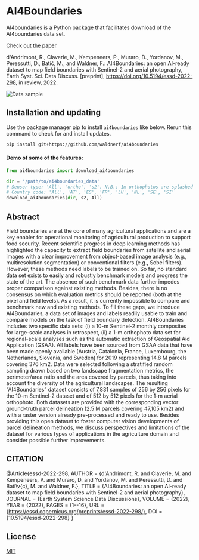 # AI4Boundaries

AI4boundaries is a Python package that facilitates download of the AI4boundaries data set. 

Check out [the paper](https://essd.copernicus.org/preprints/essd-2022-298/)

d'Andrimont, R., Claverie, M., Kempeneers, P., Muraro, D., Yordanov, M., Peressutti, D., Batič, M., and Waldner, F.: AI4Boundaries: an open AI-ready dataset to map field boundaries with Sentinel-2 and aerial photography, Earth Syst. Sci. Data Discuss. [preprint], https://doi.org/10.5194/essd-2022-298, in review, 2022.

![Data sample](figures/example.png)

## Installation and updating
Use the package manager [pip](https://pip.pypa.io/en/stable/) to install `ai4boundaries` like below. 
Rerun this command to check for and install  updates.
```bash
pip install git+https://github.com/waldnerf/ai4boundaries
```

#### Demo of some of the features:
```python
from ai4boundaries import download_ai4boundaries

dir = '/path/to/ai4boundaries_data'
# Sensor type: 'All', 'ortho', 's2'. N.B.: 1m orthophotos are splashed with the year and other text.
# Country code: 'All', 'AT', 'ES', 'FR', 'LU', 'NL', 'SE', 'SI'
download_ai4boundaries(dir, s2, All)


```

## Abstract

Field boundaries are at the core of many agricultural applications and are a key enabler for operational monitoring of agricultural production to support food security. Recent scientific progress in deep learning methods has highlighted the capacity to extract field boundaries from satellite and aerial images with a clear improvement from object-based image analysis (e.g., multiresolution segmentation) or conventional filters (e.g., Sobel filters). However, these methods need labels to be trained on. So far, no standard data set exists to easily and robustly benchmark models and progress the state of the art. The absence of such benchmark data further impedes proper comparison against existing methods. Besides, there is no consensus on which evaluation metrics should be reported (both at the pixel and field levels). As a result, it is currently impossible to compare and benchmark new and existing methods. To fill these gaps, we introduce AI4Boundaries, a data set of images and labels readily usable to train and compare models on the task of field boundary detection. AI4Boundaries includes two specific data sets: (i) a 10-m Sentinel-2 monthly composites for large-scale analyses in retrospect, (ii) a 1-m orthophoto data set for regional-scale analyses such as the automatic extraction of Geospatial Aid Application (GSAA). All labels have been sourced from GSAA data that have been made openly available (Austria, Catalonia, France, Luxembourg, the Netherlands, Slovenia, and Sweden) for 2019 representing 14.8 M parcels covering 376 km2. Data were selected following a stratified random sampling drawn based on two landscape fragmentation metrics, the perimeter/area ratio and the area covered by parcels, thus taking into account the diversity of the agricultural landscapes. The resulting “AI4Boundaries” dataset consists of 7,831 samples of 256 by 256 pixels for the 10-m Sentinel-2 dataset and of 512 by 512 pixels for the 1-m aerial orthophoto. Both datasets are provided with the corresponding vector ground-truth parcel delineation (2.5 M parcels covering 47,105 km2) and with a raster version already pre-processed and ready to use. Besides providing this open dataset to foster computer vision developments of parcel delineation methods, we discuss perspectives and limitations of the dataset for various types of applications in the agriculture domain and consider possible further improvements.

## CITATION

@Article{essd-2022-298,
AUTHOR = {d'Andrimont, R. and Claverie, M. and Kempeneers, P. and Muraro, D. and Yordanov, M. and Peressutti, D. and Bati\v{c}, M. and Waldner, F.},
TITLE = {AI4Boundaries: an open AI-ready dataset to map field boundaries with Sentinel-2 and aerial photography},
JOURNAL = {Earth System Science Data Discussions},
VOLUME = {2022},
YEAR = {2022},
PAGES = {1--16},
URL = {https://essd.copernicus.org/preprints/essd-2022-298/},
DOI = {10.5194/essd-2022-298}
}

## License
[MIT](https://choosealicense.com/licenses/mit/)
